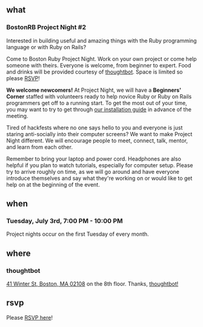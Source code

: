 ## what
### BostonRB Project Night #2

Interested in building useful and amazing things with the Ruby
programming language or with Ruby on Rails?

Come to Boston Ruby Project Night.  Work on your own project or come
help someone with theirs.  Everyone is welcome, from beginner to expert.
Food and drinks will be provided courtesy of
[thoughtbot](http://thoughtbot.com/).  Space is limited so please
[RSVP][rsvp]!

[rsvp]:http://guestlistapp.com/events/110586

**We welcome newcomers!**  At Project Night, we will have a **Beginners'
Corner** staffed with volunteers ready to help novice Ruby or Ruby on
Rails programmers get off to a running start. To get the most out of
your time, you may want to try to get through [our installation
guide](/install) in advance of the meeting.  

Tired of hackfests where no one says hello to you and everyone is just
staring anti-socially into their computer screens? We want to make
Project Night different. We will encourage people to meet, connect,
talk, mentor, and learn from each other. 

Remember to bring your laptop and power cord.  Headphones are also
helpful if you plan to watch tutorials, especially for computer setup.
Please try to arrive roughly on time, as we will go around and have
everyone introduce themselves and say what they're working on or would
like to get help on at the beginning of the event.

## when
### Tuesday, July 3rd, 7:00 PM - 10:00 PM

Project nights occur on the first Tuesday of every month.

## where
### thoughtbot 

[41 Winter St, Boston, MA 02108](/venue)
on the 8th floor. Thanks, [thoughtbot!](http://thoughtbot.com/)

## rsvp

Please [RSVP here][rsvp]!

